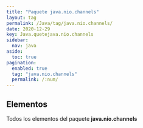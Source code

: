 ```yaml
---
title: "Paquete java.nio.channels"
layout: tag
permalink: /Java/tag/java.nio.channels/
date: 2020-12-29
key: Java.quetejava.nio.channels
sidebar: 
  nav: java
aside: 
  toc: true
pagination: 
  enabled: true
  tag: "java.nio.channels"
  permalink: /:num/
---
```


<h2>Elementos</h2>
Todos los elementos del paquete <strong>java.nio.channels</strong>
